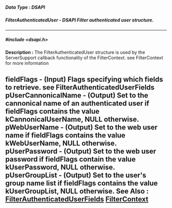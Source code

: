 ##### Data Type : DSAPI
##### FilterAuthenticatedUser - DSAPI Filter authenticated user structure.
---
##### #include <dsapi.h>
**Description :**
The FilterAuthenticatedUser structure is used by the ServerSupport callback 
functionality of the FilterContext.  see FilterContext for more information

fieldFlags - (Input)  Flags specifying which fields to retrieve.  see 
FilterAuthenticatedUserFields
pUserCannonicalName - (Output)  Set to the cannonical name of an authenticated 
user if fieldFlags contains the value kCannonicalUserName, NULL otherwise.
pWebUserName - (Output)  Set to the web user name if fieldFlags contains the 
value kWebUserName, NULL otherwise.
pUserPassword - (Output)  Set to the web user password if fieldFlags contain 
the value kUserPassword, NULL otherwise.
pUserGroupList - (Output)  Set to the user's group name list if fieldFlags 
contains the value kUserGroupList, NULL otherwise.
**See Also :**
[FilterAuthenticatedUserFields](D:/md_files/FilterAuthenticatedUserFields.md)
[FilterContext](D:/md_files/FilterContext.md)
---
